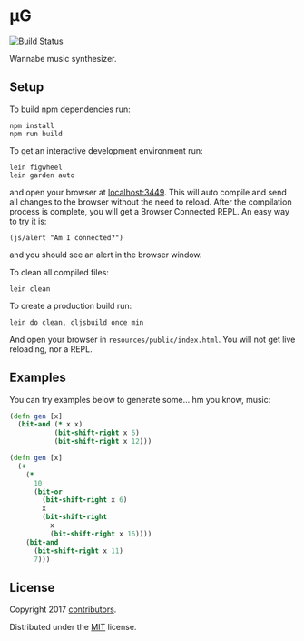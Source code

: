 # μG

[![Build Status](https://travis-ci.org/hedlx/mug.svg?branch=master)](https://travis-ci.org/hedlx/mug)

Wannabe music synthesizer.

## Setup
To build npm dependencies run:

    npm install
    npm run build

To get an interactive development environment run:

    lein figwheel
    lein garden auto

and open your browser at [localhost:3449](http://localhost:3449/).
This will auto compile and send all changes to the browser without the
need to reload. After the compilation process is complete, you will
get a Browser Connected REPL. An easy way to try it is:

    (js/alert "Am I connected?")

and you should see an alert in the browser window.

To clean all compiled files:

    lein clean

To create a production build run:

    lein do clean, cljsbuild once min

And open your browser in `resources/public/index.html`. You will not
get live reloading, nor a REPL.

## Examples
You can try examples below to generate some... hm you know, music:
```clojure
(defn gen [x]
  (bit-and (* x x)
           (bit-shift-right x 6)
           (bit-shift-right x 12)))
```

```clojure
(defn gen [x]
  (+
    (*
      10
      (bit-or
        (bit-shift-right x 6)
        x
        (bit-shift-right
          x
          (bit-shift-right x 16))))
    (bit-and
      (bit-shift-right x 11)
      7)))
```

## License

Copyright 2017 [contributors](https://github.com/hedlx/mug/contributors).

Distributed under the [MIT](https://opensource.org/licenses/MIT) license.
